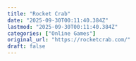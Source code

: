 ```yaml
---
title: "Rocket Crab"
date: "2025-09-30T00:11:40.384Z"
lastmod: "2025-09-30T00:11:40.384Z"
categories: ["Online Games"]
original_url: "https://rocketcrab.com/"
draft: false
---
```

